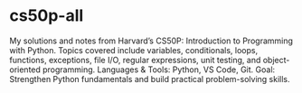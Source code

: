 # cs50p-all
My solutions and notes from Harvard’s CS50P: Introduction to Programming with Python. Topics covered include variables, conditionals, loops, functions, exceptions, file I/O, regular expressions, unit testing, and object-oriented programming.  Languages & Tools: Python, VS Code, Git. Goal: Strengthen Python fundamentals and build practical problem-solving skills.
